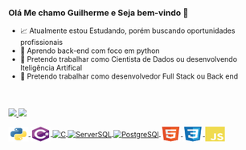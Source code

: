 ### Olá Me chamo Guilherme e Seja bem-vindo 👋

- 📈 Atualmente estou Estudando, porém buscando oportunidades profissionais 
- 📖 Aprendo back-end com foco em python
- 🎯 Pretendo trabalhar como Cientista de Dados ou desenvolvendo Iteligência Artifical
- 🎯 Pretendo trabalhar como desenvolvedor Full Stack ou Back end

<header>
<link rel="stylesheet" href="https://cdn.jsdelivr.net/gh/devicons/devicon@v2.13.0/devicon.min.css">
</header>

<div>
  <a href="https://github.com/GuilhermeMaciel75">
  <img height="180em" src="https://github-readme-stats.vercel.app/api?username=GuilhermeMaciel75&show_icons=trueinclude_all_commits=true&count_private=true&theme=tokyonight"/>
    <img height="180em" src="https://github-readme-stats.vercel.app/api/top-langs/?username=GuilhermeMaciel75&layout=compact&langs_count=16&theme=tokyonight"/>
</div>
<div style="display: inline_block"><br>
  <img align="center" alt="Python" height="30" width="40" src="https://raw.githubusercontent.com/devicons/devicon/master/icons/python/python-original.svg">
  <img align="center" alt="Csharp" height="30" width="40" src="https://raw.githubusercontent.com/devicons/devicon/master/icons/csharp/csharp-original.svg">
  <img align="center" alt="C" height="30" width="40" src="https://cdn.jsdelivr.net/gh/devicons/devicon/icons/c/c-original.svg">
  <img align="center" alt="ServerSQL" height="30" width="40" src="https://cdn.jsdelivr.net/gh/devicons/devicon/icons/microsoftsqlserver/microsoftsqlserver-plain-wordmark.svg">
  <img align="center" alt="PostgreSQl" height="30" width="40" src="https://cdn.jsdelivr.net/gh/devicons/devicon/icons/postgresql/postgresql-original-wordmark.svg">
  <img align="center" alt="HTML" height="30" width="40" src="https://raw.githubusercontent.com/devicons/devicon/master/icons/html5/html5-original.svg">
  <img align="center" alt="CSS" height="30" width="40" src="https://raw.githubusercontent.com/devicons/devicon/master/icons/css3/css3-original.svg">
  <img align="center" alt="Js" height="30" width="40" src="https://raw.githubusercontent.com/devicons/devicon/master/icons/javascript/javascript-plain.svg">
  
</div>
  

